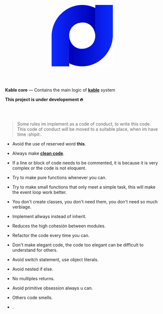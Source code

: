 <br>
<br>
<br>

<div align="center">
<img src="https://github.com/11ume/kable/blob/master/images/logo.png" width="200" height="auto"/>
</div>
<br>
<br>
<br>

**Kable core** — Contains the main logic of **[kable](https://github.com/11ume/kable)** system 

**This project is under developement 🔥**

<br>
<br>

> Some rules im implement as a code of conduct, to write this code.
> This code of conduct will be moved to a suitable place, when im have time :shipit:.

* Avoid the use of reserved word **this**.

* Always make **[clean code](https://github.com/ryanmcdermott/clean-code-javascript)**.

* If a line or block of code needs to be commented, it is because it is very complex or the code is not eloquent.

* Try to make pure functions whenever you can.

* Try to make small functions that only  meet a simple task, this will make the event loop work better.

* You don't create classes, you don't need them, you don't need so much verbiage.

* Implement allways instead of inherit.

* Reduces the  high cohesión between modules.

* Refactor the code every time you can.

* Don't make elegant code, the code too elegant can be difficult to understand for others.

* Avoid switch statement, use object literals.

* Avoid nested if else.
  
* No multiples returns.
  
* Avoid primitive obsession always u can.
   
* Others code smells.

* .

